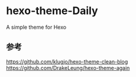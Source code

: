 # hexo-theme-Daily
A simple theme for Hexo

## 参考
https://github.com/klugjo/hexo-theme-clean-blog  
https://github.com/DrakeLeung/hexo-theme-again  
